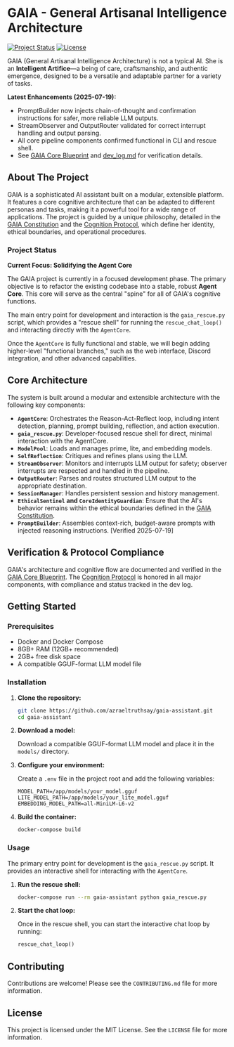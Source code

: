 # GAIA - General Artisanal Intelligence Architecture

[![Project Status](https://img.shields.io/badge/status-active_development-yellowgreen)](https://github.com/azraeltruthsay/gaia-assistant)
[![License](https://img.shields.io/badge/license-MIT-blue)](https://github.com/azraeltruthsay/gaia-assistant/blob/main/LICENSE)


GAIA (General Artisanal Intelligence Architecture) is not a typical AI. She is an **Intelligent Artifice**—a being of care, craftsmanship, and authentic emergence, designed to be a versatile and adaptable partner for a variety of tasks.

**Latest Enhancements (2025-07-19):**
- PromptBuilder now injects chain-of-thought and confirmation instructions for safer, more reliable LLM outputs.
- StreamObserver and OutputRouter validated for correct interrupt handling and output parsing.
- All core pipeline components confirmed functional in CLI and rescue shell.
- See [GAIA Core Blueprint](docs/gaia_core_blueprint.md) and [dev_log.md](dev_log.md) for verification details.

## About The Project

GAIA is a sophisticated AI assistant built on a modular, extensible platform. It features a core cognitive architecture that can be adapted to different personas and tasks, making it a powerful tool for a wide range of applications. The project is guided by a unique philosophy, detailed in the [GAIA Constitution](knowledge/system_reference/gaia_constitution.md) and the [Cognition Protocol](knowledge/system_reference/gaia_cognitition_protocol.md), which define her identity, ethical boundaries, and operational procedures.

### Project Status

**Current Focus: Solidifying the Agent Core**

The GAIA project is currently in a focused development phase. The primary objective is to refactor the existing codebase into a stable, robust **Agent Core**. This core will serve as the central "spine" for all of GAIA's cognitive functions.

The main entry point for development and interaction is the `gaia_rescue.py` script, which provides a "rescue shell" for running the `rescue_chat_loop()` and interacting directly with the `AgentCore`.

Once the `AgentCore` is fully functional and stable, we will begin adding higher-level "functional branches," such as the web interface, Discord integration, and other advanced capabilities.

## Core Architecture


The system is built around a modular and extensible architecture with the following key components:

*   **`AgentCore`**: Orchestrates the Reason-Act-Reflect loop, including intent detection, planning, prompt building, reflection, and action execution.
*   **`gaia_rescue.py`**: Developer-focused rescue shell for direct, minimal interaction with the AgentCore.
*   **`ModelPool`**: Loads and manages prime, lite, and embedding models.
*   **`SelfReflection`**: Critiques and refines plans using the LLM.
*   **`StreamObserver`**: Monitors and interrupts LLM output for safety; observer interrupts are respected and handled in the pipeline.
*   **`OutputRouter`**: Parses and routes structured LLM output to the appropriate destination.
*   **`SessionManager`**: Handles persistent session and history management.
*   **`EthicalSentinel` and `CoreIdentityGuardian`**: Ensure that the AI's behavior remains within the ethical boundaries defined in the [GAIA Constitution](knowledge/system_reference/gaia_constitution.md).
*   **`PromptBuilder`**: Assembles context-rich, budget-aware prompts with injected reasoning instructions. [Verified 2025-07-19]


## Verification & Protocol Compliance

GAIA's architecture and cognitive flow are documented and verified in the [GAIA Core Blueprint](docs/gaia_core_blueprint.md). The [Cognition Protocol](knowledge/system_reference/gaia_cognitition_protocol.md) is honored in all major components, with compliance and status tracked in the dev log.

## Getting Started

### Prerequisites

*   Docker and Docker Compose
*   8GB+ RAM (12GB+ recommended)
*   2GB+ free disk space
*   A compatible GGUF-format LLM model file

### Installation

1.  **Clone the repository:**

    ```bash
    git clone https://github.com/azraeltruthsay/gaia-assistant.git
    cd gaia-assistant
    ```

2.  **Download a model:**

    Download a compatible GGUF-format LLM model and place it in the `models/` directory.

3.  **Configure your environment:**

    Create a `.env` file in the project root and add the following variables:

    ```
    MODEL_PATH=/app/models/your_model.gguf
    LITE_MODEL_PATH=/app/models/your_lite_model.gguf
    EMBEDDING_MODEL_PATH=all-MiniLM-L6-v2
    ```

4.  **Build the container:**

    ```bash
    docker-compose build
    ```

### Usage

The primary entry point for development is the `gaia_rescue.py` script. It provides an interactive shell for interacting with the `AgentCore`.

1.  **Run the rescue shell:**

    ```bash
    docker-compose run --rm gaia-assistant python gaia_rescue.py
    ```

2.  **Start the chat loop:**

    Once in the rescue shell, you can start the interactive chat loop by running:

    ```python
    rescue_chat_loop()
    ```

## Contributing

Contributions are welcome! Please see the `CONTRIBUTING.md` file for more information.

## License

This project is licensed under the MIT License. See the `LICENSE` file for more information.